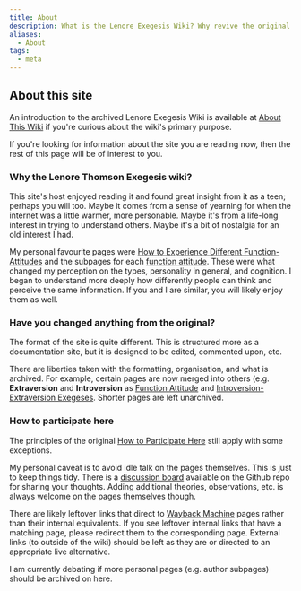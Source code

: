 ```yaml
---
title: About
description: What is the Lenore Exegesis Wiki? Why revive the original Lenore Exegesis Wiki?
aliases:
  - About
tags:
  - meta
---
```


## About this site

An introduction to the archived Lenore Exegesis Wiki is available at [About This Wiki](./misc/about-this-wiki-archive) if you're curious about the wiki's primary purpose.

If you're looking for information about the site you are reading now, then the rest of this page will be of interest to you.

### Why the Lenore Thomson Exegesis wiki?

This site's host enjoyed reading it and found great insight from it as a teen; perhaps you will too. Maybe it comes from a sense of yearning for when the internet was a little warmer, more personable. Maybe it's from a life-long interest in trying to understand others. Maybe it's a bit of nostalgia for an old interest I had.

My personal favourite pages were [How to Experience Different Function-Attitudes](./far-flung-explorations/how-to-experience-different-function-attitudes) and the subpages for each [function attitude](./fundamentals/function-attitude). These were what changed my perception on the types, personality in general, and cognition. I began to understand more deeply how differently people can think and perceive the same information. If you and I are similar, you will likely enjoy them as well.

### Have you changed anything from the original?

The format of the site is quite different. This is structured more as a documentation site, but it is designed to be edited, commented upon, etc.

There are liberties taken with the formatting, organisation, and what is archived. For example, certain pages are now merged into others (e.g. **Extraversion** and **Introversion** as [Function Attitude](./fundamentals/function-attitude) and [Introversion-Extraversion Exegeses](./exegeses/introversion-extraversion/index). Shorter pages are left unarchived.

### How to participate here

The principles of the original [How to Participate Here](./misc/how-to-participate-here-archive) still apply with some exceptions.

My personal caveat is to avoid idle talk on the pages themselves. This is just to keep things tidy. There is a [discussion board](https://github.com/apriltaoyvr/thomson-exegesis/discussions) available on the Github repo for sharing your thoughts. Adding additional theories, observations, etc. is always welcome on the pages themselves though.

There are likely leftover links that direct to [Wayback Machine](https://web.archive.org/) pages rather than their internal equivalents. If you see leftover internal links that have a matching page, please redirect them to the corresponding page. External links (to outside of the wiki) should be left as they are or directed to an appropriate live alternative.

I am currently debating if more personal pages (e.g. author subpages) should be archived on here.
